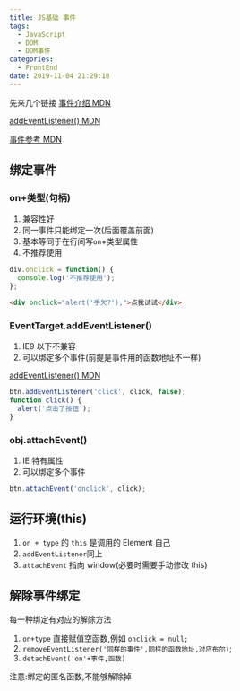 ```yaml
---
title: JS基础 事件
tags:
  - JavaScript
  - DOM
  - DOM事件
categories:
  - FrontEnd
date: 2019-11-04 21:29:18
---
```


先来几个链接
[事件介绍 MDN](https://developer.mozilla.org/zh-CN/docs/Learn/JavaScript/Building_blocks/Events)

[addEventListener() MDN](https://developer.mozilla.org/zh-CN/docs/Web/API/EventTarget/addEventListener)

[事件参考 MDN](https://developer.mozilla.org/zh-CN/docs/Web/Events)

## 绑定事件

### on+类型(句柄)

1. 兼容性好
2. 同一事件只能绑定一次(后面覆盖前面)
3. 基本等同于在行间写`on`+类型属性
4. 不推荐使用

```javascript
div.onclick = function() {
  console.log('不推荐使用');
};
```

```html
<div onclick="alert('手欠?');">点我试试</div>
```

### EventTarget.addEventListener()

1. IE9 以下不兼容
2. 可以绑定多个事件(前提是事件用的函数地址不一样)

[addEventListener() MDN](https://developer.mozilla.org/zh-CN/docs/Web/API/EventTarget/addEventListener)

```javascript
btn.addEventListener('click', click, false);
function click() {
  alert('点击了按钮');
}
```

### obj.attachEvent()

1. IE 特有属性
2. 可以绑定多个事件

```javascript
btn.attachEvent('onclick', click);
```

## 运行环境(this)

1. `on + type` 的 `this` 是调用的 Element 自己
2. `addEventListener`同上
3. `attachEvent` 指向 window(必要时需要手动修改 this)

## 解除事件绑定

每一种绑定有对应的解除方法

1. `on+type` 直接赋值空函数,例如 `onclick = null;`
2. `removeEventListener('同样的事件',同样的函数地址,对应布尔)`;
3. `detachEvent('on'+事件,函数)`

注意:绑定的匿名函数,不能够解除掉
